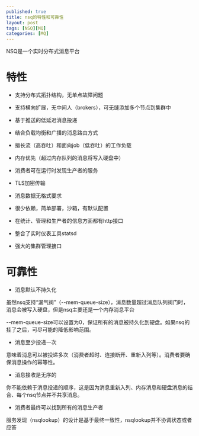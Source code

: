 ```yaml
---
published: true
title: nsq的特性和可靠性
layout: post
tags: [NSQ][MQ]
categories: [MQ]
---
```


NSQ是一个实时分布式消息平台

# 特性

- 支持分布式拓扑结构，无单点故障问题

- 支持横向扩展，无中间人（brokers），可无缝添加多个节点到集群中

- 基于推送的低延迟消息投递

- 结合负载均衡和广播的消息路由方式

- 擅长流（高吞吐）和面向job（低吞吐）的工作负载

- 内存优先（超过内存队列的消息将写入硬盘中）

- 消费者可在运行时发现生产者的服务

- TLS加密传输

- 消息数据无格式要求

- 很少依赖，简单部署，沙箱，有默认配置

- 在统计、管理和生产者的信息方面都有http接口

- 整合了实时仪表工具statsd

- 强大的集群管理接口

# 可靠性

- 消息默认不持久化

虽然nsq支持“漏气阀”（--mem-queue-size），消息数量超过消息队列阀门时，消息会被写入硬盘，但是nsq主要还是一个内存消息平台

--mem-queue-size可以设置为0，保证所有的消息被持久化到硬盘。如果nsq的挂了之后，可尽可能的降低影响范围。

- 消息至少投递一次

意味着消息可以被投递多次（消费者超时、连接断开、重新入列等）。消费者要确保消息操作的幂等性。

- 消息接收是无序的

你不能依赖于消息投递的顺序，这是因为消息重新入列、内存消息和硬盘消息的结合、每个nsq节点并不共享消息。

- 消费者最终可以找到所有的消息生产者

服务发现（nsqlookup）的设计是基于最终一致性，nsqlookup并不协调状态或者应答
